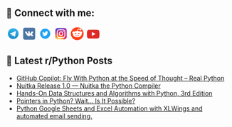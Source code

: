 ## 🔎 Connect with me:
[<img src="https://github.com/bullbesh/bullbesh/blob/main/images/Telegram.png" width="32" height="32" />](https://t.me/bullbesh)
[<img src="https://github.com/bullbesh/bullbesh/blob/main/images/VK.png" width="32" height="32" />](https://vk.com/bullbesh)
[<img src="https://github.com/bullbesh/bullbesh/blob/main/images/Twitter.png" width="32" height="32" />](https://twitter.com/bullbesh1)
[<img src="https://github.com/bullbesh/bullbesh/blob/main/images/Instagram.png" width="32" height="32" />](https://www.instagram.com/bullbesh)
[<img src="https://github.com/bullbesh/bullbesh/blob/main/images/Reddit.png" width="32" height="32" />](https://www.reddit.com/user/bullbesh)
[<img src="https://github.com/bullbesh/bullbesh/blob/main/images/YouTube.png" width="32" height="32" />](https://www.youtube.com/channel/UCtfjRs6uzgq5mfm8S06WTcg)

## 📕 Latest r/Python Posts
<!-- BLOG-POST-LIST:START -->
- [GitHub Copilot: Fly With Python at the Speed of Thought – Real Python](https://www.reddit.com/r/Python/comments/wq42f1/github_copilot_fly_with_python_at_the_speed_of/)
- [Nuitka Release 1.0 — Nuitka the Python Compiler](https://www.reddit.com/r/Python/comments/wq3l8a/nuitka_release_10_nuitka_the_python_compiler/)
- [Hands-On Data Structures and Algorithms with Python, 3rd Edition](https://www.reddit.com/r/Python/comments/wq0obs/handson_data_structures_and_algorithms_with/)
- [Pointers in Python? Wait… Is It Possible?](https://www.reddit.com/r/Python/comments/wpz5kv/pointers_in_python_wait_is_it_possible/)
- [Python Google Sheets and Excel Automation with XLWings and automated email sending.](https://www.reddit.com/r/Python/comments/wpxou2/python_google_sheets_and_excel_automation_with/)
<!-- BLOG-POST-LIST:END -->

